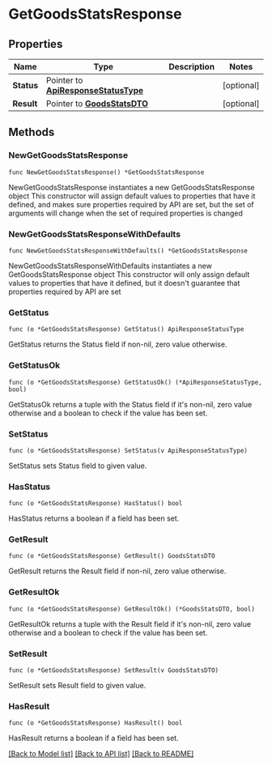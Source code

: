 # GetGoodsStatsResponse

## Properties

Name | Type | Description | Notes
------------ | ------------- | ------------- | -------------
**Status** | Pointer to [**ApiResponseStatusType**](ApiResponseStatusType.md) |  | [optional] 
**Result** | Pointer to [**GoodsStatsDTO**](GoodsStatsDTO.md) |  | [optional] 

## Methods

### NewGetGoodsStatsResponse

`func NewGetGoodsStatsResponse() *GetGoodsStatsResponse`

NewGetGoodsStatsResponse instantiates a new GetGoodsStatsResponse object
This constructor will assign default values to properties that have it defined,
and makes sure properties required by API are set, but the set of arguments
will change when the set of required properties is changed

### NewGetGoodsStatsResponseWithDefaults

`func NewGetGoodsStatsResponseWithDefaults() *GetGoodsStatsResponse`

NewGetGoodsStatsResponseWithDefaults instantiates a new GetGoodsStatsResponse object
This constructor will only assign default values to properties that have it defined,
but it doesn't guarantee that properties required by API are set

### GetStatus

`func (o *GetGoodsStatsResponse) GetStatus() ApiResponseStatusType`

GetStatus returns the Status field if non-nil, zero value otherwise.

### GetStatusOk

`func (o *GetGoodsStatsResponse) GetStatusOk() (*ApiResponseStatusType, bool)`

GetStatusOk returns a tuple with the Status field if it's non-nil, zero value otherwise
and a boolean to check if the value has been set.

### SetStatus

`func (o *GetGoodsStatsResponse) SetStatus(v ApiResponseStatusType)`

SetStatus sets Status field to given value.

### HasStatus

`func (o *GetGoodsStatsResponse) HasStatus() bool`

HasStatus returns a boolean if a field has been set.

### GetResult

`func (o *GetGoodsStatsResponse) GetResult() GoodsStatsDTO`

GetResult returns the Result field if non-nil, zero value otherwise.

### GetResultOk

`func (o *GetGoodsStatsResponse) GetResultOk() (*GoodsStatsDTO, bool)`

GetResultOk returns a tuple with the Result field if it's non-nil, zero value otherwise
and a boolean to check if the value has been set.

### SetResult

`func (o *GetGoodsStatsResponse) SetResult(v GoodsStatsDTO)`

SetResult sets Result field to given value.

### HasResult

`func (o *GetGoodsStatsResponse) HasResult() bool`

HasResult returns a boolean if a field has been set.


[[Back to Model list]](../README.md#documentation-for-models) [[Back to API list]](../README.md#documentation-for-api-endpoints) [[Back to README]](../README.md)


